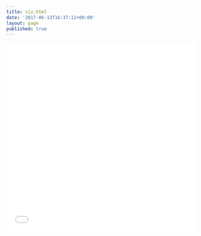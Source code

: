 ```yaml
---
title: viz.html
date: '2017-06-13T16:37:12+00:00'
layout: page
published: true
---
```

<iframe class='highcharts-iframe' src='//cloud.highcharts.com/embed/udeciwo' style='border: 0; width: 100%; height: 500px'></iframe>